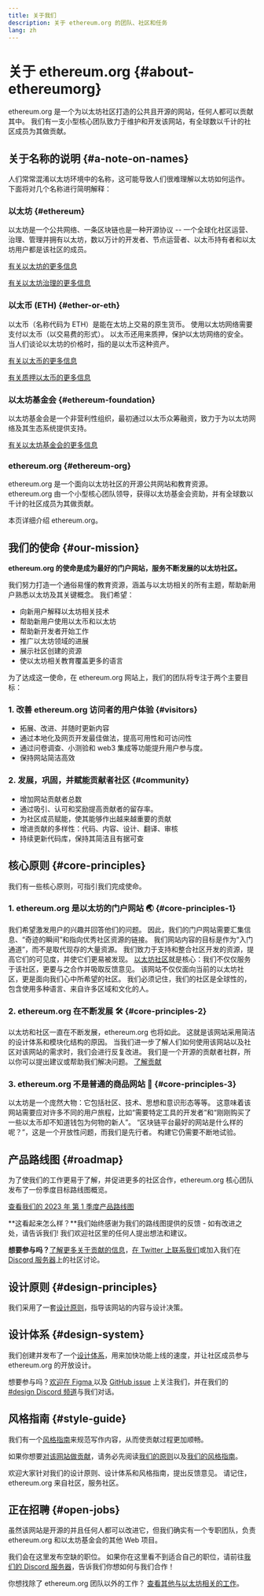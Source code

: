 ```yaml
---
title: 关于我们
description: 关于 ethereum.org 的团队、社区和任务
lang: zh
---
```


# 关于 ethereum.org {#about-ethereumorg}

ethereum.org 是一个为以太坊社区打造的公共且开源的网站，任何人都可以贡献其中。 我们有一支小型核心团队致力于维护和开发该网站，有全球数以千计的社区成员为其做贡献。

## 关于名称的说明 {#a-note-on-names}

人们常常混淆以太坊环境中的名称，这可能导致人们很难理解以太坊如何运作。 下面将对几个名称进行简明解释：

### 以太坊 {#ethereum}

以太坊是一个公共网络、一条区块链也是一种开源协议 -- 一个全球化社区运营、治理、管理并拥有以太坊，数以万计的开发者、节点运营者、以太币持有者和以太坊用户都是该社区的成员。

[有关以太坊的更多信息](/what-is-ethereum/)

[有关以太坊治理的更多信息](/governance/)

### 以太币 (ETH) {#ether-or-eth}

以太币（名称代码为 ETH）是能在太坊上交易的原生货币。 使用以太坊网络需要支付以太币（以交易费的形式）。 以太币还用来质押，保护以太坊网络的安全。 当人们谈论以太坊的价格时，指的是以太币这种资产。

[有关以太币的更多信息](/eth/)

[有关质押以太币的更多信息](/staking/)

### 以太坊基金会 {#ethereum-foundation}

以太坊基金会是一个非营利性组织，最初通过以太币众筹融资，致力于为以太坊网络及其生态系统提供支持。

[有关以太坊基金会的更多信息](/foundation/)

### ethereum.org {#ethereum-org}

ethereum.org 是一个面向以太坊社区的开源公共网站和教育资源。 ethereum.org 由一个小型核心团队领导，获得以太坊基金会资助，并有全球数以千计的社区成员为其做贡献。

本页详细介绍 ethereum.org。

## 我们的使命 {#our-mission}

**ethereum.org 的使命是成为最好的门户网站，服务不断发展的以太坊社区。**

我们努力打造一个通俗易懂的教育资源，涵盖与以太坊相关的所有主题，帮助新用户熟悉以太坊及其关键概念。 我们希望：

- 向新用户解释以太坊相关技术
- 帮助新用户使用以太币和以太坊
- 帮助新开发者开始工作
- 推广以太坊领域的进展
- 展示社区创建的资源
- 使以太坊相关教育覆盖更多的语言

为了达成这一使命，在 ethereum.org 网站上，我们的团队将专注于两个主要目标：

### 1. 改善 ethereum.org 访问者的用户体验 {#visitors}

- 拓展、改进、并随时更新内容
- 通过本地化及网页开发最佳做法，提高可用性和可访问性
- 通过问卷调查、小测验和 web3 集成等功能提升用户参与度。
- 保持网站简洁高效

### 2. 发展，巩固，并赋能贡献者社区 {#community}

- 增加网站贡献者总数
- 通过吸引、认可和奖励提高贡献者的留存率。
- 为社区成员赋能，使其能够作出越来越重要的贡献
- 增进贡献的多样性：代码、内容、设计、翻译、审核
- 持续更新代码库，保持其简洁且有据可查

## 核心原则 {#core-principles}

我们有一些核心原则，可指引我们完成使命。

### 1. ethereum.org 是以太坊的门户网站 🌏 {#core-principles-1}

我们希望激发用户的兴趣并回答他们的问题。 因此，我们的门户网站需要汇集信息、“奇迹的瞬间”和指向优秀社区资源的链接。 我们网站内容的目标是作为“入门通道”，而不是取代现存的大量资源。 我们致力于支持和整合社区开发的资源，提高它们的可见度，并使它们更易被发现。 [以太坊社区](/community/)就是核心：我们不仅仅服务于该社区，更要与之合作并吸取反馈意见。 该网站不仅仅面向当前的以太坊社区，更是面向我们心中所希望的社区。 我们必须记住，我们的社区是全球性的，包含使用多种语言、来自许多区域和文化的人。

### 2. ethereum.org 在不断发展 🛠 {#core-principles-2}

以太坊和社区一直在不断发展，ethereum.org 也将如此。 这就是该网站采用简洁的设计体系和模块化结构的原因。 当我们进一步了解人们如何使用该网站以及社区对该网站的需求时，我们会进行反复改进。 我们是一个开源的贡献者社群，所以你可以提出建议或帮助我们解决问题。 [了解贡献](/contributing/)

### 3. ethereum.org 不是普通的商品网站 🦄 {#core-principles-3}

以太坊是一个庞然大物：它包括社区、技术、思想和意识形态等等。 这意味着该网站需要应对许多不同的用户旅程，比如“需要特定工具的开发者”和“刚刚购买了一些以太币却不知道钱包为何物的新人”。 “区块链平台最好的网站是什么样的呢？”，这是一个开放性问题，而我们是先行者。 构建它仍需要不断地试验。

## 产品路线图 {#roadmap}

为了使我们的工作更易于了解，并促进更多的社区合作，ethereum.org 核心团队发布了一份季度目标路线图概览。

[查看我们的 2023 年 第 1 季度产品路线图](https://github.com/ethereum/ethereum-org-website/issues/9090)

**这看起来怎么样？**我们始终感谢为我们的路线图提供的反馈 - 如有改进之处，请告诉我们! 我们欢迎社区里的任何人提出想法和建议。

**想要参与吗？**[了解更多关于贡献的信息](/contributing/)，[在 Twitter 上联系我们](https://twitter.com/ethdotorg)或加入我们在 [ Discord 服务器](https://discord.gg/ethereum-org)上的社区讨论。

## 设计原则 {#design-principles}

我们采用了一套[设计原则](/contributing/design-principles/)，指导该网站的内容与设计决策。

## 设计体系 {#design-system}

我们创建并发布了一个[设计体系](https://www.figma.com/file/NrNxGjBL0Yl1PrNrOT8G2B/ethereum.org-Design-System?node-id=0%3A1&t=QBt9RkhpPqzE3Aa6-1)，用来加快功能上线的速度，并让社区成员参与 ethereum.org 的开放设计。

想要参与吗？[欢迎在 Figma ](https://www.figma.com/file/NrNxGjBL0Yl1PrNrOT8G2B/ethereum.org-Design-System) 以及 [GitHub issue](https://github.com/ethereum/ethereum-org-website/issues/6284) 上关注我们，并在我们的 [#design Discord 频道](https://discord.gg/ethereum-org)与我们对话。

## 风格指南 {#style-guide}

我们有一个[风格指南](/contributing/style-guide/)来规范写作内容，从而使贡献过程更加顺畅。

如果你想要[对该网站做贡献](/contributing/)，请务必先阅读[我们的原则](/contributing/design-principles/)以及[我们的风格指南](/contributing/style-guide/)。

欢迎大家针对我们的设计原则、设计体系和风格指南，提出反馈意见。 请记住，ethereum.org 来自社区，服务社区。

## 正在招聘 {#open-jobs}

虽然该网站是开源的并且任何人都可以改进它，但我们确实有一个专职团队，负责 ethereum.org 和以太坊基金会的其他 Web 项目。

我们会在这里发布空缺的职位。 如果你在这里看不到适合自己的职位，请前往[我们的 Discord 服务器](https://discord.gg/ethereum-org)，告诉我们你想如何与我们合作！

你想找除了 ethereum.org 团队以外的工作？ [查看其他与以太坊相关的工作](/community/get-involved/#ethereum-jobs/)。
